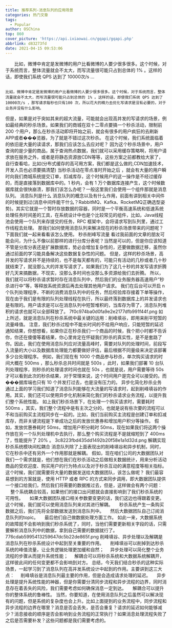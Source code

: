 ```yaml
---
title: 推荐系列-消息队列的应用场景
categories: 热门文章
tags:
  - Popular
author: OSChina
top: 860
cover_picture: 'https://api.ixiaowai.cn/gqapi/gqapi.php'
abbrlink: d83273fd
date: 2021-04-15 09:53:06
---
```


&emsp;&emsp;比如，微博中肯定是发微博的用户比看微博的人要少很多很多。这个时候，对于系统而言，整体流量就会不太大，而写流量很可能只占到总体的 1% 。这样的话，即使我们系统 QPS 达到了 10000次/s ...
<!-- more -->

                                                                                                                                                                                        比如，微博中肯定是发微博的用户比看微博的人要少很多很多。这个时候，对于系统而言，整体流量就会不太大，而写流量很可能只占到总体的 1% 。这样的话，即使我们系统 QPS 达到了 10000次/s ，那写请求每秒也只有100 次，所以花大的精力去优化写请求是没有必要的，对于业务并没有什么影响。 
但是，如果是对于突如其来的超大流量，可能就会出现高并发的写请求的场景，例如最经典的秒杀场景。如果我们的商城在双十二零点要搞一个秒杀活动，限制前 200 个用户，那么在秒杀活动即将开始之前，就会有很多的用户疯狂的去刷新APP或者���览器，为了就是不错过这次秒杀。 
在这个时候，我们系统面临着的依旧是大量的读请求，那我们应该怎么去应对呢？ 
因为这个秒杀场景中，用户查询的是少量的商品，属于查询热点数据，我们就可以采用缓存策略啊，将用户请求放在服务之外，或者是将静态资源放CDN等等，这些方案之前都教给大家了，自行查看哈，比如(分布式缓存的高可用方案，我们都是这么做的,CDN加速技术，开发人员也必须要搞清楚) 
当秒杀活动在零点准时开始之后 ，就会有大量的用户瞬时向我们商城系统提交订单，扣减库存，这个时候用户的这一操作是不经过缓存的，而是直接落到数据库中的。1 秒内，会有 1 万个数据库连接产生，这个时候数据库就会很快崩溃，那我们该怎么办呢？一般这里我们会使用一个组件那就是消息队列。 消息队列是什么 
消息队列的概念以及有什么作用，前面有讲到相关中间件的时候提到过(消息中间件能干什么？RabbitMQ、Kafka、RocketMQ正确选型姿势)。其实它就是一个暂时存放数据的容器，同时是一个平衡高速系统和低速系统处理任务时间差的工具，在系统设计中也是个比较常见的组件，比如，Java线程池会使用一个队列来存提交的任务，RPC 框架中，会将请求写到队列里，通过工作线程去处理。 
那我们如何使用消息队列来解决现在的秒杀场景带来的问题呢？下面我们就一起来看看该怎么使用。 秒杀削峰写流量 
看过我前面的文章的朋友可能会问，为什么不像以前那样的进行分库分表呢？当然是可以的，但是你应该知道不管是分库分表还是扩展数据库，势必会增加复杂性的，还要做数据迁移，虽然你通过前面的学习能具备解决这些数据复杂性的问题。 
但是，这样的秒杀场景，高并发的写请求并不是持续的，也不是每天都有的，可能只有活动的几秒或者几十秒就结束了，就没那么大的并发写请求了。如果我们为了这几十秒的并发写请求折腾好几天来搞数据，不现实，没那么多时间也没那么多资源给我们去折腾。 
所以，我们就可以将秒杀请求暂时存在消息队列中，然后我们的业务服务器高速用户“秒杀进行中”等，等释放系统资源后再去处理其他用户请求。 
我们在后台可以开启 n 个队列处理程序，不断的消费消息队列中的任务，然后校验库存接着下单等操作，现在由于我们是有限的队列处理线程在执行，所以最终落到数据库上的并发请求也是有限的。用户请求是可以在消息队列中短暂堆积的，当库存为零了，消息队列堆积的请求也就可以全部释放了。 7f0c974ba0d0fa9e2e2177dfb991f44f.png 
如上所述，就是消息队列在秒杀系统中最关键的运用：削峰填谷，即用来削平短暂的流量峰值。 
注意，我们秒杀过程中不能长时间的不给用户响应，只能短暂的延迟通知结果，你想想看，如果你正在秒杀我们一个商品的时候，我个把小时都不告诉你，你还在傻傻等着结果，你心里肯定在怀疑我们秒杀的真实性，是不是套路了你。因此，我们在使用消息队列应对流量高峰时，需要对队列的处理时间，前段写入流量的大小以及数据库处理能力都要做好评估，最后根据不同量级来决定该部署多少台处理程序。 
例如，我们现在有 1000 个商品参与秒杀，单次购买请求的时间大概在 500ms ，那么秒杀总共时间就是 500s ，此时，如果我们部署 10 台队列处理程序，则秒杀的处理请求时间也就在 50s ，也就是说，用户需要等待 50s 才可以看到此次的秒杀结果，对于常理来说，这个时间用户是完全可以接受的。而���据库端也只有 10 个并发打过去，也是没有压力的。 异步化简化秒杀业务 
通过上面的学习我们知道了消息队列能够在大流量的写请求时，起到削峰填谷的作用。其实，我们还可以使用异步化机制来简化我们的秒杀请求业务流程，以提升我们整个系统性能。 
如上我们秒杀场景下，在处理一个购买请求时，需要耗时 500ms ，其实，我们整个流程中是有主次之分的，也就是说有些次要的流程可以不和当前购买主流程同步在一起的。比如，我们当前购买主流程是创建订单和扣减库存，而非关键流程是下单成功之后的发放优惠券和增加用户积分等操作。 
假如，发放优惠券耗时 50ms，增加用户积分耗时 50ms，现在如果我们将这两个操作放在另一个队列处理机中去执行，那么整个购买流程是不是就缩短到了 400ms了，性能提升了 20% 。 3c8223fbd435dd1492b20f58e1a1d32d.png 解耦实现秒杀系统模块间松耦合 
消息队列除了上面表现出的削峰填谷和异步机制，同时，它在秒杀中还有另外一个作用那就是解耦。 
假如，现在咱们公司的大数据团队对我们一个需求就是，他们想在我们在秒杀活动之后做相关数据统计，用来分析活动商品的受欢迎度、购买用户的行为特点以及对于秒杀互动的满意程度等相关指标。这个时候，我们就需要将大量的数据发送给大数据团队，该怎么做呢？ 
我们最容易想到的方案就是，使用 HTTP 或者 RPC 的方式来同步调用，即大数据团队提供一个接口给我们，然后我们将需要的数据推过去，但是，这样做会有两个问题： 
    整个系统耦合较高，如果他们的接口出问题就会直接影响到了我们秒杀系统的可用性。     如果大数据团队接口相关参数要变更的话，我们这边也得跟着变更。 
这个时候，我们就可以使用消息队列来对其进行解耦。 
    秒杀系统产生一条购买数据之后，我们先将全部数据发送到消息队列中。     然后大数据团队自己订阅消息队列的topic。     最后他们自己做数据处理方面工作。 
如此一来，大数据系统的故障就不会影响到我们秒杀系统了，同时，当他们需要更新相关字段的话，只需要解析消息队列中的数据，拿到自己需要的数据就行了。 776cdab5995413259647dc5b22de865f.png 
削峰填谷、异步处理以及解耦是消息队列在秒杀系统设计中起到至关重要的作用。 
    削峰填谷可以削掉到达秒杀系统的峰值流量，让业务逻辑处理更加缓和自然；     异步处理可以简化整个业务流程的步骤从而提升系统性能；     解耦合可以将秒杀系统和大数据系统解耦开，这样彼此间的任何变更都不会影响到对方。 
总结，今天我们结合秒杀的这种实际场景，一起学习到了消息队列在高并发系统设计中起到的作用。主要讲到这三大点： 
    削峰填谷是消息队列最主要的作用，但是会造成请求处理的延迟。     异步处理是提升系统性能的神器，但是你需要分清同步流程和异步流程的边界，同时消息存在着丢失的风险，我们需要考虑如何确保消息一定到达。     解耦合可以提升你的整体系统的鲁棒性。 
当然，你要知道，在使用消息队列之后虽然可以解决现有的问题，但是系统的复杂度也会上升。比如上面提到的业务流程中，同步流程和异步流程的边界在哪里？消息是否会丢失，是否会重复？请求的延迟如何能够减少？消息接收的顺序是否会影响到业务流程的正常执行？如果消息处理流程失败了之后是否需要补发？这些问题都是我们需要考虑的。
                                        